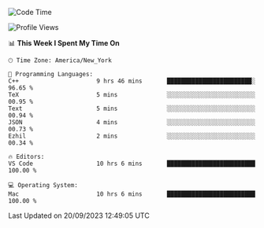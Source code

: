<!--START_SECTION:waka-->
![Code Time](http://img.shields.io/badge/Code%20Time-523%20hrs%2022%20mins-blue)

![Profile Views](http://img.shields.io/badge/Profile%20Views-0-blue)

📊 **This Week I Spent My Time On** 

```text
🕑︎ Time Zone: America/New_York

💬 Programming Languages: 
C++                      9 hrs 46 mins       ████████████████████████░   96.65 % 
TeX                      5 mins              ░░░░░░░░░░░░░░░░░░░░░░░░░   00.95 % 
Text                     5 mins              ░░░░░░░░░░░░░░░░░░░░░░░░░   00.94 % 
JSON                     4 mins              ░░░░░░░░░░░░░░░░░░░░░░░░░   00.73 % 
Ezhil                    2 mins              ░░░░░░░░░░░░░░░░░░░░░░░░░   00.34 % 

🔥 Editors: 
VS Code                  10 hrs 6 mins       █████████████████████████   100.00 % 

💻 Operating System: 
Mac                      10 hrs 6 mins       █████████████████████████   100.00 % 
```


 Last Updated on 20/09/2023 12:49:05 UTC
<!--END_SECTION:waka-->
